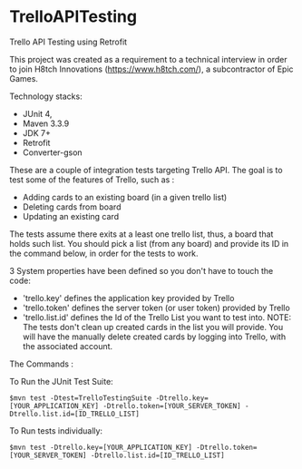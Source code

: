 # TrelloAPITesting
Trello API Testing using Retrofit

This project was created as a requirement to a technical interview in order to join H8tch Innovations (https://www.h8tch.com/), a subcontractor of Epic Games.

Technology stacks:
- JUnit 4,
- Maven 3.3.9
- JDK 7+
- Retrofit
- Converter-gson


These are a couple of integration tests targeting Trello API.
The goal is to test some of the features of Trello, such as :
- Adding cards to an existing board (in a given trello list)
- Deleting cards from board
- Updating an existing card

The tests assume there exits at a least one trello list, thus, a board that holds such list.
You should pick a list (from any board) and provide its ID in the command below, in order for the tests to work.

3 System properties have been  defined so you don't have to touch the code:
- 'trello.key'  defines the application key provided by Trello
- 'trello.token' defines the server token (or user token) provided by Trello
- 'trello.list.id' defines the Id of the Trello List you want to test into.
NOTE:  The tests don't clean up created cards in the list you will provide. You will have the manually
delete created cards by logging into Trello, with the associated account.

The Commands :

To Run the JUnit Test Suite: 
```
$mvn test -Dtest=TrelloTestingSuite -Dtrello.key=[YOUR_APPLICATION_KEY] -Dtrello.token=[YOUR_SERVER_TOKEN] -Dtrello.list.id=[ID_TRELLO_LIST]
```

To Run tests individually: 
```
$mvn test -Dtrello.key=[YOUR_APPLICATION_KEY] -Dtrello.token=[YOUR_SERVER_TOKEN] -Dtrello.list.id=[ID_TRELLO_LIST]
```



